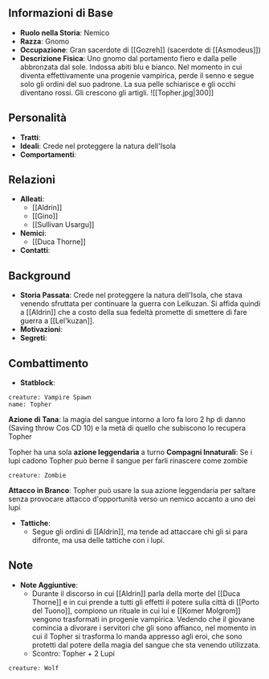 ## Informazioni di Base
- **Ruolo nella Storia**: Nemico
- **Razza**: Gnomo
- **Occupazione**: Gran sacerdote di [[Gozreh]] (sacerdote di [[Asmodeus]]) 
- **Descrizione Fisica**: Uno gnomo dal portamento fiero e dalla pelle abbronzata dal sole. Indossa abiti blu e bianco. Nel momento in cui diventa effettivamente una progenie vampirica, perde il senno e segue solo gli ordini del suo padrone. La sua pelle schiarisce e gli occhi diventano rossi. Gli crescono gli artigli.
![[Topher.jpg|300]]

## Personalità
- **Tratti**: 
- **Ideali**: Crede nel proteggere la natura dell'Isola
- **Comportamenti**: 

## Relazioni
- **Alleati**: 
	- [[Aldrin]]
	- [[Gino]]
	- [[Sullivan Usargu]]
- **Nemici**: 
	- [[Duca Thorne]]
- **Contatti**: 

## Background
- **Storia Passata**: Crede nel proteggere la natura dell'Isola, che stava venendo sfruttata per continuare la guerra con Lelkuzan. Si affida quindi a [[Aldrin]] che a costo della sua fedeltà promette di smettere di fare guerra a [[Lel'kuzan]]. 
- **Motivazioni**: 
- **Segreti**: 

## Combattimento
- **Statblock**: 
```statblock
creature: Vampire Spawn
name: Topher
```
**Azione di Tana**: la magia del sangue intorno a loro fa loro 2 hp di danno (Saving throw Cos CD 10) e la metà di quello che subiscono lo recupera Topher

Topher ha una sola **azione leggendaria** a turno
**Compagni Innaturali**: Se i lupi cadono Topher può berne il sangue per farli rinascere come zombie
```statblock
creature: Zombie
```
**Attacco in Branco**: Topher può usare la sua azione leggendaria per saltare senza provocare attacco d'opportunità verso un nemico accanto a uno dei lupi

- **Tattiche**: 
	- Segue gli ordini di [[Aldrin]], ma tende ad attaccare chi gli si para difronte, ma usa delle tattiche con i lupi.

## Note
- **Note Aggiuntive**: 
	- Durante il discorso in cui [[Aldrin]] parla della morte del [[Duca Thorne]] e in cui prende a tutti gli effetti il potere sulla città di [[Porto del Tuono]], compiono un rituale in cui lui e [[Komer Molgrom]] vengono trasformati in progenie vampirica. Vedendo che il giovane comincia a divorare i servitori che gli sono affianco, nel momento in cui il Topher si trasforma lo manda appresso agli eroi, che sono protetti dal potere della magia del sangue che sta venendo utilizzata.
	- Scontro: Topher + 2 Lupi

```statblock
creature: Wolf
```
